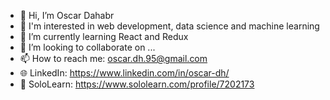 - 👋 Hi, I’m Oscar Dahabr
- 👀 I'm interested in web development, data science and machine learning
- 🌱 I’m currently learning React and Redux
- 💞️ I’m looking to collaborate on ...
- 📫 How to reach me: oscar.dh.95@gmail.com
- 🌐 LinkedIn: https://www.linkedin.com/in/oscar-dh/
- 💛 SoloLearn: https://www.sololearn.com/profile/7202173

<!---
Oscar Dhbar/StarboyDH is a ✨ special ✨ repository because its `README.md` (this file) appears on your GitHub profile.
You can click the Preview link to take a look at your changes.
--->
